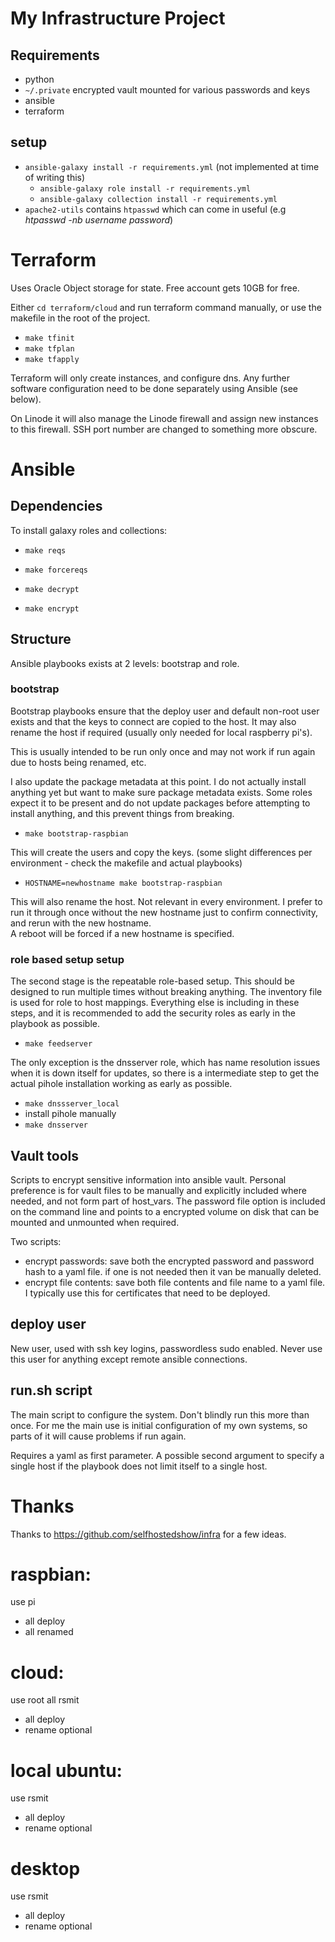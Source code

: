 # My Infrastructure Project

## Requirements

- python
- `~/.private` encrypted vault mounted for various passwords and keys
- ansible
- terraform

## setup

- `ansible-galaxy install -r requirements.yml` (not implemented at time of writing this)
  - `ansible-galaxy role install -r requirements.yml`
  - `ansible-galaxy collection install -r requirements.yml`
- `apache2-utils` contains `htpasswd` which can come in useful (e.g *htpasswd -nb
  username password*)

# Terraform

Uses Oracle Object storage for state.  Free account gets 10GB for free. 

Either `cd terraform/cloud` and run terraform command manually, or use the 
makefile in the root of the project.

* `make tfinit`
* `make tfplan`
* `make tfapply`

Terraform will only create instances, and configure dns. Any further software
configuration need to be done separately using Ansible (see below).

On Linode it will also manage the Linode firewall and assign new instances to 
this firewall.  SSH port number are changed to something more obscure.

# Ansible

## Dependencies

To install galaxy roles and collections:

* `make reqs`
* `make forcereqs`


* `make decrypt`
* `make encrypt`


## Structure

Ansible playbooks exists at 2 levels:  bootstrap and role.

### bootstrap

Bootstrap playbooks ensure that the deploy user and default non-root user
exists and that the keys to connect are copied to the host.
It may also rename the host if required (usually only needed for local raspberry pi's).

This is usually intended to be run only once and may not work if run again
due to hosts being renamed, etc.

I also update the package metadata at this point.   I do not actually install anything yet
but want to make sure package metadata exists.  Some roles expect it to be present and do 
not update packages before attempting to install anything, and this prevent things from breaking.

* `make bootstrap-raspbian` 

This will create the users and copy the keys. (some slight differences per environment - check
the makefile and actual playbooks)

* `HOSTNAME=newhostname make bootstrap-raspbian` 

This will also rename the host. Not relevant in every environment.   I prefer to run it through 
once without the new hostname just to confirm connectivity, and rerun with the new hostname.    
A reboot will be forced if a new hostname is specified.

### role based setup setup

The second stage is the repeatable role-based setup. This should be designed to run multiple times
without breaking anything.  The inventory file is used for role to host mappings. Everything else 
is including in these steps, and it is recommended to add the security roles as early in the playbook
as possible.

* `make feedserver`


The only exception is the dnsserver role, which has name resolution issues when it is down itself for updates,
so there is a intermediate step to get the actual pihole installation working as early as possible.

* `make dnssserver_local`
* install pihole manually
* `make dnsserver`


## Vault tools

Scripts to encrypt sensitive information into ansible vault.  Personal preference is
for vault files to be manually and explicitly included where needed, and not form
part of host_vars.   The password file option is included on the command line and
points to a encrypted volume on disk that can be mounted and unmounted when required.

Two scripts:
- encrypt passwords:  save both the encrypted password and password hash to a yaml file.  if one is not needed then it van be manually deleted.
- encrypt file contents:  save both file contents and file name to a yaml file.  I typically use this for certificates that need to be deployed.


## deploy user

New user, used with ssh key logins, passwordless sudo enabled.  Never use this
user for anything except remote ansible connections.

## run.sh script

The main script to configure the system.   Don't blindly run this more than once. For me
the main use is initial configuration of my own systems, so parts of it will cause
problems if run again.

Requires a yaml as first parameter.  A possible second argument to specify a single host
if the playbook does not limit itself to a single host.


# Thanks

Thanks to https://github.com/selfhostedshow/infra for a few ideas.



# raspbian: 

use pi
- all deploy
- all renamed

# cloud:

use root
all rsmit
- all deploy
- rename optional

# local ubuntu:

use rsmit
- all deploy
- rename optional

# desktop

use rsmit
- all deploy
- rename optional
